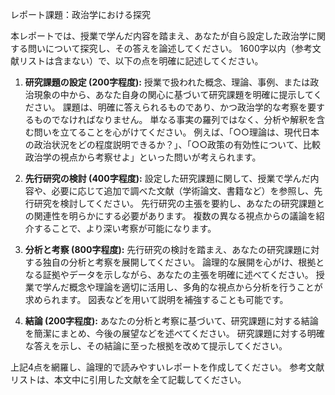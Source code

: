 レポート課題：政治学における探究

本レポートでは、授業で学んだ内容を踏まえ、あなたが自ら設定した政治学に関する問いについて探究し、その答えを論述してください。  1600字以内（参考文献リストは含まない）で、以下の点を明確に記述してください。

1. **研究課題の設定 (200字程度):**  授業で扱われた概念、理論、事例、または政治現象の中から、あなた自身の関心に基づいて研究課題を明確に提示してください。  課題は、明確に答えられるものであり、かつ政治学的な考察を要するものでなければなりません。  単なる事実の羅列ではなく、分析や解釈を含む問いを立てることを心がけてください。  例えば、「○○理論は、現代日本の政治状況をどの程度説明できるか？」、「○○政策の有効性について、比較政治学の視点から考察せよ」といった問いが考えられます。

2. **先行研究の検討 (400字程度):**  設定した研究課題に関して、授業で学んだ内容や、必要に応じて追加で調べた文献（学術論文、書籍など）を参照し、先行研究を検討してください。  先行研究の主張を要約し、あなたの研究課題との関連性を明らかにする必要があります。  複数の異なる視点からの議論を紹介することで、より深い考察が可能になります。

3. **分析と考察 (800字程度):**  先行研究の検討を踏まえ、あなたの研究課題に対する独自の分析と考察を展開してください。  論理的な展開を心がけ、根拠となる証拠やデータを示しながら、あなたの主張を明確に述べてください。  授業で学んだ概念や理論を適切に活用し、多角的な視点から分析を行うことが求められます。  図表などを用いて説明を補強することも可能です。

4. **結論 (200字程度):**  あなたの分析と考察に基づいて、研究課題に対する結論を簡潔にまとめ、今後の展望などを述べてください。  研究課題に対する明確な答えを示し、その結論に至った根拠を改めて提示してください。


上記4点を網羅し、論理的で読みやすいレポートを作成してください。  参考文献リストは、本文中に引用した文献を全て記載してください。
